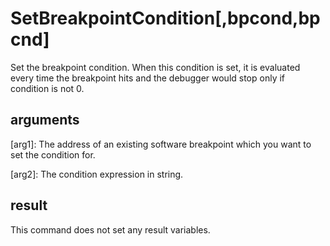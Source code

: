 # SetBreakpointCondition[,bpcond,bpcnd]
Set the breakpoint condition. When this condition is set, it is evaluated every time the breakpoint hits and the debugger would stop only if condition is not 0.

## arguments
[arg1]: The address of an existing software breakpoint which you want to set the condition for.

[arg2]: The condition expression in string.

## result
This command does not set any result variables.
